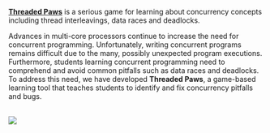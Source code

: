 **[Threaded Paws](https://lrojas12.github.io/threadedpaws/)** is a serious game for learning about concurrency concepts including thread interleavings, data races and deadlocks.<br>

Advances in multi-core processors continue to increase the need for concurrent programming. Unfortunately, writing concurrent programs remains difficult due to the many, possibly unexpected program executions. Furthermore, students learning concurrent programming need to comprehend and avoid common pitfalls such as data races and deadlocks. To address this need, we have developed **Threaded Paws**, a game-based learning tool that teaches students to identify and fix concurrency pitfalls and bugs.<br><br>

![](readme_media/threaded_paws_ui.png)